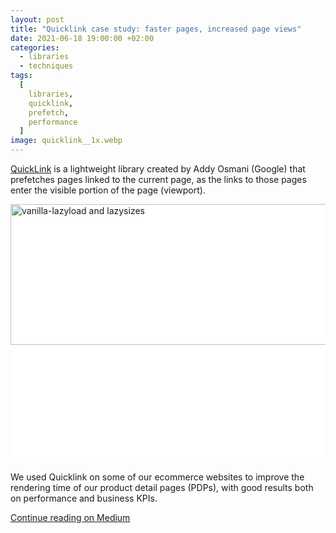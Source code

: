 ```yaml
---
layout: post
title: "Quicklink case study: faster pages, increased page views"
date: 2021-06-18 19:00:00 +02:00
categories:
  - libraries
  - techniques
tags:
  [
    libraries,
    quicklink,
    prefetch,
    performance
  ]
image: quicklink__1x.webp
---
```


[QuickLink](https://github.com/GoogleChromeLabs/quicklink) is a lightweight library created by Addy Osmani (Google) that prefetches pages linked to the current page, as the links to those pages enter the visible portion of the page (viewport).

<div class="post-image-spacer" style="background-color: #FFF; padding-bottom: 37.5%">
  <img 
    alt="vanilla-lazyload and lazysizes" 
    src="/assets/post-images/quicklink__1x.jpg" 
    srcset="/assets/post-images/quicklink__1x.webp 1x, /assets/post-images/quicklink__2x.webp 2x" 
    class="post-image"
    width="600"
    height="225">
</div>

We used Quicklink on some of our ecommerce websites to improve the rendering time of our product detail pages (PDPs), with good results both on performance and business KPIs.

[Continue reading on Medium](https://medium.com/ynap-tech/quicklink-case-study-faster-pages-increased-page-views-1e829dbaa10c)